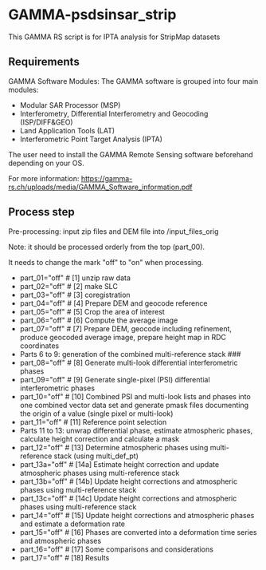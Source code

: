# GAMMA-psdsinsar_strip

This GAMMA RS script is for IPTA analysis for StripMap datasets

## Requirements
GAMMA Software Modules:
The GAMMA software is grouped into four main modules:
- Modular SAR Processor (MSP)
- Interferometry, Differential Interferometry and Geocoding (ISP/DIFF&GEO)
- Land Application Tools (LAT)
- Interferometric Point Target Analysis (IPTA)

The user need to install the GAMMA Remote Sensing software beforehand depending on your OS.

For more information: https://gamma-rs.ch/uploads/media/GAMMA_Software_information.pdf

## Process step

Pre-processing: input zip files and DEM file into /input_files_orig

Note: it should be processed orderly from the top (part_00).

It needs to change the mark "off" to "on" when processing.

- part_01="off" # [1] unzip raw data
- part_02="off"	# [2] make SLC
- part_03="off"	# [3] coregistration
- part_04="off"	# [4] Prepare DEM and geocode reference
- part_05="off"	# [5] Crop the area of interest
- part_06="off"	# [6] Compute the average image
- part_07="off"	# [7] Prepare DEM, geocode including refinement, produce geocoded average image, prepare height map in RDC coordinates
- Parts 6 to 9: generation of the combined multi-reference stack ###
- part_08="off"	# [8] Generate multi-look differential interferometric phases
- part_09="off"	# [9] Generate single-pixel (PSI) differential interferometric phases
- part_10="off"	# [10] Combined PSI and multi-look lists and phases into one combined vector data set and generate pmask files documenting the origin of a value (single pixel or multi-look)
- part_11="off"	# [11] Reference point selection
- Parts 11 to 13: unwrap differential phase, estimate atmospheric phases, calculate height correction and calculate a mask
- part_12="off"	# [13] Determine atmospheric phases using multi-reference stack (using multi_def_pt)
- part_13a="off" # [14a] Estimate height correction and update atmospheric phases using multi-reference stack
- part_13b="off" # [14b] Update height corrections and atmospheric phases using multi-reference stack
- part_13c="off" # [14c] Update height corrections and atmospheric phases using multi-reference stack
- part_14="off" # [15] Update height corrections and atmospheric phases and estimate a deformation rate
- part_15="off"	# [16] Phases are converted into a deformation time series and atmospheric phases
- part_16="off"	# [17] Some comparisons and considerations
- part_17="off"	# [18] Results

